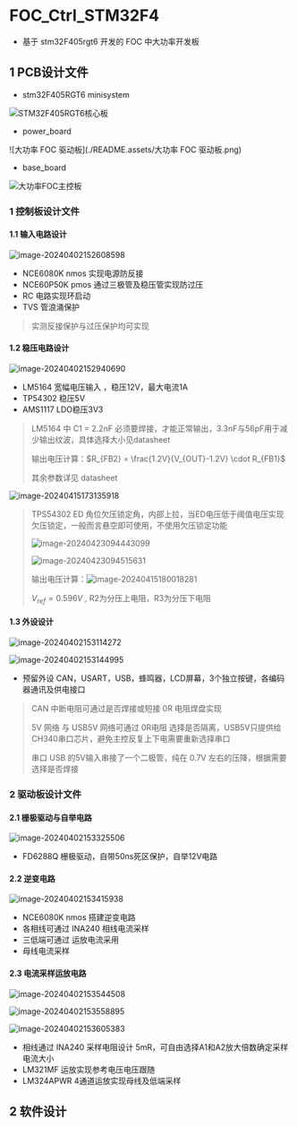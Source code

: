 # FOC_Ctrl_STM32F4

* 基于 stm32F405rgt6 开发的 FOC 中大功率开发板



## 1 PCB设计文件

* stm32F405RGT6 minisystem

![STM32F405RGT6核心板](./README.assets/STM32F405RGT6核心板.png)

* power_board

![大功率 FOC 驱动板](./README.assets/大功率 FOC 驱动板.png)

* base_board

![大功率FOC主控板](./README.assets/大功率FOC主控板.png)

### 1 控制板设计文件

#### 1.1 输入电路设计

![image-20240402152608598](./README.assets/image-20240402152608598.png)

* NCE6080K nmos 实现电源防反接
* NCE60P50K pmos 通过三极管及稳压管实现防过压
* RC 电路实现环启动
* TVS 管浪涌保护

> 实测反接保护与过压保护均可实现



#### 1.2 稳压电路设计

![image-20240402152940690](./README.assets/image-20240402152940690.png)

* LM5164 宽幅电压输入 ，稳压12V，最大电流1A
* TP54302 稳压5V
* AMS1117 LDO稳压3V3

> LM5164 中 C1 = 2.2nF  必须要焊接，才能正常输出，3.3nF与56pF用于减少输出纹波，具体选择大小见datasheet
>
> 输出电压计算：$R_{FB2} = \frac{1.2V}{V_{OUT}-1.2V} \cdot R_{FB1}$​
>
> 其余参数详见 datasheet

![image-20240415173135918](./README.assets/image-20240415173135918.png)

> TPS54302 ED 角位欠压锁定角，内部上拉，当ED电压低于阈值电压实现欠压锁定，一般而言悬空即可使用，不使用欠压锁定功能
>
> ![image-20240423094443099](./README.assets/image-20240423094443099.png)
>
> ![image-20240423094515631](./README.assets/image-20240423094515631.png)
>
> 输出电压计算：![image-20240415180018281](./README.assets/image-20240415180018281.png)
>
> $V_{ref} = 0.596V$ , R2为分压上电阻，R3为分压下电阻



#### 1.3 外设设计

![image-20240402153114272](./README.assets/image-20240402153114272.png)

![image-20240402153144995](./README.assets/image-20240402153144995.png)

* 预留外设 CAN，USART，USB，蜂鸣器，LCD屏幕，3个独立按键，各编码器通讯及供电接口

> CAN 中断电阻可通过是否焊接或短接 0R 电阻焊盘实现
>
> 5V 网络 与 USB5V 网络可通过 0R电阻 选择是否隔离，USB5V只提供给CH340串口芯片，避免主控反复上下电需要重新选择串口
>
> 串口 USB 的5V输入串接了一个二极管，纯在 0.7V 左右的压降，根据需要选择是否焊接



### 2 驱动板设计文件

#### 2.1 栅极驱动与自举电路

![image-20240402153325506](./README.assets/image-20240402153325506.png)

* FD6288Q 栅极驱动，自带50ns死区保护，自举12V电路



#### 2.2 逆变电路

![image-20240402153415938](./README.assets/image-20240402153415938.png)

* NCE6080K nmos 搭建逆变电路
* 各相线可通过 INA240 相线电流采样
* 三低端可通过 运放电流采用
* 母线电流采样



#### 2.3 电流采样运放电路

![image-20240402153544508](./README.assets/image-20240402153544508.png)

![image-20240402153558895](./README.assets/image-20240402153558895.png)

![image-20240402153605383](./README.assets/image-20240402153605383.png)

* 相线通过 INA240 采样电阻设计 5mR，可自由选择A1和A2放大倍数确定采样电流大小
* LM321MF 运放实现参考电压电压跟随
* LM324APWR 4通道运放实现母线及低端采样



## 2 软件设计



